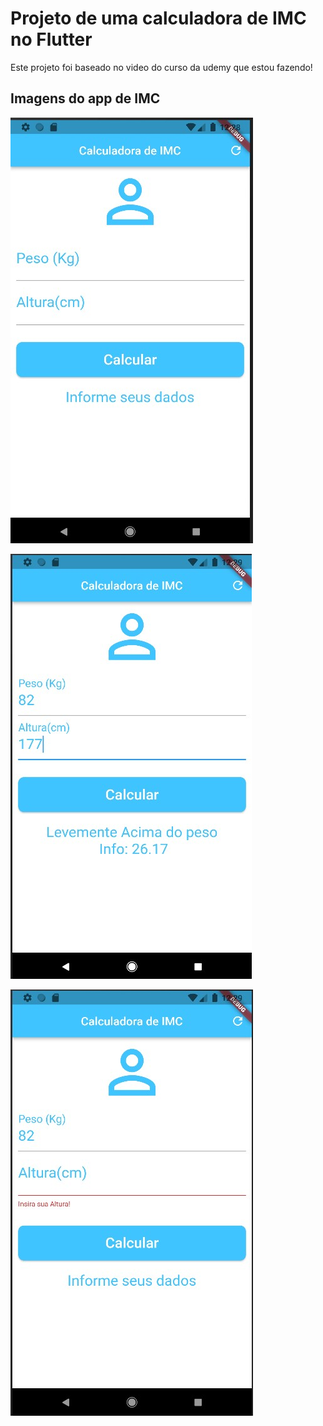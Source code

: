# Projeto de uma calculadora de IMC no Flutter 

Este projeto foi baseado no video do curso da udemy que estou fazendo!


## Imagens do app de IMC

<a href="https://github.com/italobbarros"> 
<img alt="imc1" display = "block" margin-left="auto" margin-right="auto" src="https://raw.githubusercontent.com/italobbarros/AppsFlutter/master/imc/images/imc1.jpg"></img>

<img alt="imc2" display = "block" margin-left="auto" margin-right="auto" src="https://raw.githubusercontent.com/italobbarros/AppsFlutter/master/imc/images/imc2.jpg"></img>

<img alt="imc3" display = "block" margin-left="auto" margin-right="auto" src="https://raw.githubusercontent.com/italobbarros/AppsFlutter/master/imc/images/imc3.jpg"></img>
</a>
